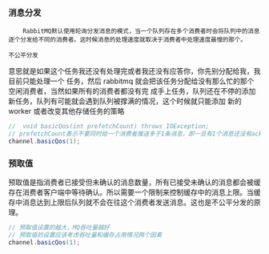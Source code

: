 ### 消息分发

 		RabbitMQ默认使用轮询分发消息的模式，当一个队列存在多个消费者时会将队列中的消息逐个分发给不同的消费者。这时候消息的处理速度就取决于消费者中处理速度最慢的那个。

`不公平分发`

意思就是如果这个任务我还没有处理完或者我还没有应答你，你先别分配给我，我目前只能处理一个 任务，然后 rabbitmq 就会把该任务分配给没有那么忙的那个空闲消费者，当然如果所有的消费者都没有完 成手上任务，队列还在不停的添加新任务，队列有可能就会遇到队列被撑满的情况，这个时候就只能添加 新的 worker 或者改变其他存储任务的策略



```java
//  void basicQos(int prefetchCount) throws IOException;
// prefetchCount表示不要同时给一个消费者推送多于1条消息，即一旦有1个消息还没有ack(确认)，则该消费者将block掉，直到有消息确认
channel.basicQos(1);
```



### 预取值

预取值是指消费者已接受但未确认的消息数量，所有已接受未确认的消息都会被缓存在消费者客户端中等待确认。所以需要一个限制来控制缓存中的消息上限。当缓存中消息达到上限后队列就不会在往这个消费者发送消息。这也是不公平分发的原理。

```java
// 预取值设置的越大，MQ吞吐量越好
// 预取值的设置应该考虑吞吐量和缓存占用情况两个因素
channel.basicQos(1);
```

